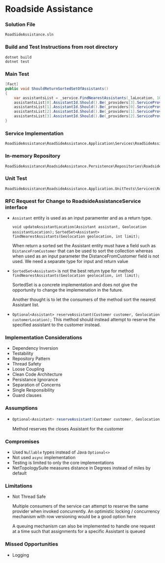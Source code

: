 # Roadside Assistance

### Solution File
```
RoadSideAssistance.sln
```

### Build and Test Instructions from root directory
```
dotnet build
dotnet test
```

### Main Test
```csharp
[Fact]
public void ShouldReturnSortedSetOfAssistants()
{
    var assistantsList = _service.FindNearestAssistants(_laLocation, 10).ToList(); // From LA
    assistantsList[0].AssistantId.Should().Be(_providers[3].ServiceProviderId); // Portland
    assistantsList[1].AssistantId.Should().Be(_providers[0].ServiceProviderId); // Seattle
    assistantsList[2].AssistantId.Should().Be(_providers[1].ServiceProviderId); // Vancouver
    assistantsList[3].AssistantId.Should().Be(_providers[2].ServiceProviderId); // Chicago
}
```

### Service Implementation

```
RoadSideAssistance\RoadSideAssistance.Application\Services\RoadSideAssistanceService.cs
```

### In-memory Repository

```
RoadSideAssistance\RoadsideAssistance.Persistence\Repositories\RoadsideServiceProviderRepository.cs
```

### Unit Test
```
RoadSideAssistance\RoadsideAssistance.Application.UnitTests\Services\RoadSideAssistanceServiceTests.cs
```

### RFC Request for Change to RoadsideAssistanceService interface
- `Assistant` entity is used as an input paramenter and as a return type.

  `void updateAssistantLocation(Assistant assistant, Geolocation assistantLocation);`
  `SortedSet<Assistant> findNearestAssistants(Geolocation geolocation, int limit);`

   When return a sorted set the Assistant entity must have a field such as `DistanceFromCustomer` that can be used to sort the collection whereas when used as an input parameter the DistanceFromCustomer field is not used. We need a separate type for input and return value
- `SortedSet<Assistant>` is not the best return type for method `findNearestAssistants(Geolocation geolocation, int limit);`

  SortedSet is a concrete implementation and does not give the opportunity to change the implemenation in the future.

  Another thought is to let the consumers of the method sort the nearest Assistant list.

- `Optional<Assistant> reserveAssistant(Customer customer, Geolocation customerLocation);`
  This method should instead attempt to reserve the specified assistant to the customer instead. 


### Implementation Considerations
- Dependency Inversion
- Testability
- Repository Pattern
- Thread Safety
- Loose Coupling
- Clean Code Architecture
- Persistance Ignorance
- Separation of Concerns
- Single Responsibility
- Guard clauses


### Assumptions
- 
  ```csharp
  Optional<Assistant> reserveAssistant(Customer customer, Geolocation customerLocation);
  ```
  Method reserves the closes Assistant for the customer

### Compromises
- Used `Nullable` types instead of Java `Optional<>`
- Not used `async` implementation
- Testing is limited to only the core implementations
- NetTopologySuite measures distance in Degrees instead of miles by default

### Limitations
- Not Thread Safe
  
  Multiple consumers of the service can attempt to reserve the same provider when invoked concurrently. An optimistic locking / concurrency mechanism with row versioning would be a good option here

  A queuing mechanism can also be implemented to handle one request at a time such that assignments for a specific Assistant is queued


### Missed Opportunities
- Logging